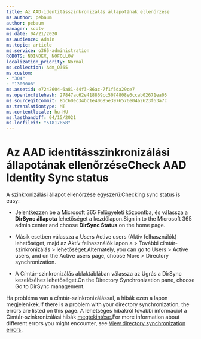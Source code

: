 ```yaml
---
title: Az AAD-identitásszinkronizálás állapotának ellenőrzése
ms.author: pebaum
author: pebaum
manager: scotv
ms.date: 04/21/2020
ms.audience: Admin
ms.topic: article
ms.service: o365-administration
ROBOTS: NOINDEX, NOFOLLOW
localization_priority: Normal
ms.collection: Adm_O365
ms.custom:
- "304"
- "1300008"
ms.assetid: e7242604-6a81-44f3-86ac-7f1f5da29ce7
ms.openlocfilehash: 27847ac62e418869cc5074808e6ccab02671ea05
ms.sourcegitcommit: 8bc60ec34bc1e40685e3976576e04a2623f63a7c
ms.translationtype: MT
ms.contentlocale: hu-HU
ms.lasthandoff: 04/15/2021
ms.locfileid: "51817858"
---
```

# <a name="check-aad-identity-sync-status"></a><span data-ttu-id="934e5-102">Az AAD identitásszinkronizálási állapotának ellenőrzése</span><span class="sxs-lookup"><span data-stu-id="934e5-102">Check AAD Identity Sync status</span></span>

<span data-ttu-id="934e5-103">A szinkronizálási állapot ellenőrzése egyszerű:</span><span class="sxs-lookup"><span data-stu-id="934e5-103">Checking sync status is easy:</span></span>
  
- <span data-ttu-id="934e5-104">Jelentkezzen be a Microsoft 365 Felügyeleti központba, és válassza a **DirSync állapota** lehetőséget a kezdőlapon.</span><span class="sxs-lookup"><span data-stu-id="934e5-104">Sign in to the Microsoft 365 admin center and choose **DirSync Status** on the home page.</span></span>

- <span data-ttu-id="934e5-105">Másik esetben válassza a Users Active users (Aktív felhasználók) lehetőséget, majd az Aktív felhasználók lapon a \> További címtár-szinkronizálás \> lehetőséget.</span><span class="sxs-lookup"><span data-stu-id="934e5-105">Alternately, you can go to Users \> Active users, and on the Active users page, choose More \> Directory synchronization.</span></span>

- <span data-ttu-id="934e5-106">A Címtár-szinkronizálás ablaktáblában válassza az Ugrás a DirSync kezeléséhez lehetőséget.</span><span class="sxs-lookup"><span data-stu-id="934e5-106">On the Directory Synchronization pane, choose Go to DirSync management.</span></span>

<span data-ttu-id="934e5-107">Ha probléma van a címtár-szinkronizálással, a hibák ezen a lapon megjelenikek.</span><span class="sxs-lookup"><span data-stu-id="934e5-107">If there is a problem with your directory synchronization, the errors are listed on this page.</span></span> <span data-ttu-id="934e5-108">A lehetséges hibákról további információt a Címtár-szinkronizálási hibák [megtekintése.](https://docs.microsoft.com//office365/enterprise/identify-directory-synchronization-errors)</span><span class="sxs-lookup"><span data-stu-id="934e5-108">For more information about different errors you might encounter, see [View directory synchronization errors](https://docs.microsoft.com//office365/enterprise/identify-directory-synchronization-errors).</span></span>
  